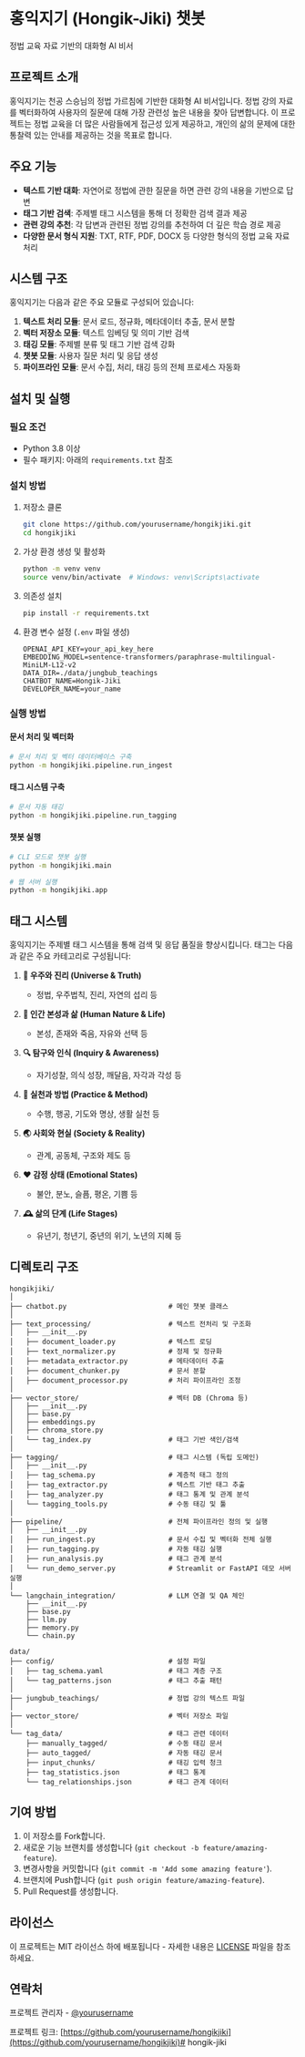 # 홍익지기 (Hongik-Jiki) 챗봇

정법 교육 자료 기반의 대화형 AI 비서

## 프로젝트 소개

홍익지기는 천공 스승님의 정법 가르침에 기반한 대화형 AI 비서입니다. 정법 강의 자료를 벡터화하여 사용자의 질문에 대해 가장 관련성 높은 내용을 찾아 답변합니다. 이 프로젝트는 정법 교육을 더 많은 사람들에게 접근성 있게 제공하고, 개인의 삶의 문제에 대한 통찰력 있는 안내를 제공하는 것을 목표로 합니다.

## 주요 기능

- **텍스트 기반 대화**: 자연어로 정법에 관한 질문을 하면 관련 강의 내용을 기반으로 답변
- **태그 기반 검색**: 주제별 태그 시스템을 통해 더 정확한 검색 결과 제공
- **관련 강의 추천**: 각 답변과 관련된 정법 강의를 추천하여 더 깊은 학습 경로 제공
- **다양한 문서 형식 지원**: TXT, RTF, PDF, DOCX 등 다양한 형식의 정법 교육 자료 처리

## 시스템 구조

홍익지기는 다음과 같은 주요 모듈로 구성되어 있습니다:

1. **텍스트 처리 모듈**: 문서 로드, 정규화, 메타데이터 추출, 문서 분할
2. **벡터 저장소 모듈**: 텍스트 임베딩 및 의미 기반 검색
3. **태깅 모듈**: 주제별 분류 및 태그 기반 검색 강화
4. **챗봇 모듈**: 사용자 질문 처리 및 응답 생성
5. **파이프라인 모듈**: 문서 수집, 처리, 태깅 등의 전체 프로세스 자동화

## 설치 및 실행

### 필요 조건

- Python 3.8 이상
- 필수 패키지: 아래의 `requirements.txt` 참조

### 설치 방법

1. 저장소 클론
   ```bash
   git clone https://github.com/yourusername/hongikjiki.git
   cd hongikjiki
   ```

2. 가상 환경 생성 및 활성화
   ```bash
   python -m venv venv
   source venv/bin/activate  # Windows: venv\Scripts\activate
   ```

3. 의존성 설치
   ```bash
   pip install -r requirements.txt
   ```

4. 환경 변수 설정 (`.env` 파일 생성)
   ```
   OPENAI_API_KEY=your_api_key_here
   EMBEDDING_MODEL=sentence-transformers/paraphrase-multilingual-MiniLM-L12-v2
   DATA_DIR=./data/jungbub_teachings
   CHATBOT_NAME=Hongik-Jiki
   DEVELOPER_NAME=your_name
   ```

### 실행 방법

#### 문서 처리 및 벡터화

```bash
# 문서 처리 및 벡터 데이터베이스 구축
python -m hongikjiki.pipeline.run_ingest
```

#### 태그 시스템 구축

```bash
# 문서 자동 태깅
python -m hongikjiki.pipeline.run_tagging
```

#### 챗봇 실행

```bash
# CLI 모드로 챗봇 실행
python -m hongikjiki.main

# 웹 서버 실행
python -m hongikjiki.app
```

## 태그 시스템

홍익지기는 주제별 태그 시스템을 통해 검색 및 응답 품질을 향상시킵니다. 태그는 다음과 같은 주요 카테고리로 구성됩니다:

1. **🌌 우주와 진리 (Universe & Truth)**
   - 정법, 우주법칙, 진리, 자연의 섭리 등

2. **🧍 인간 본성과 삶 (Human Nature & Life)**
   - 본성, 존재와 죽음, 자유와 선택 등

3. **🔍 탐구와 인식 (Inquiry & Awareness)**
   - 자기성찰, 의식 성장, 깨달음, 자각과 각성 등

4. **🧘 실천과 방법 (Practice & Method)**
   - 수행, 행공, 기도와 명상, 생활 실천 등

5. **🌏 사회와 현실 (Society & Reality)**
   - 관계, 공동체, 구조와 제도 등

6. **❤️ 감정 상태 (Emotional States)**
   - 불안, 분노, 슬픔, 평온, 기쁨 등

7. **🕰️ 삶의 단계 (Life Stages)**
   - 유년기, 청년기, 중년의 위기, 노년의 지혜 등

## 디렉토리 구조

```
hongikjiki/
│
├── chatbot.py                         # 메인 챗봇 클래스
│
├── text_processing/                   # 텍스트 전처리 및 구조화
│   ├── __init__.py
│   ├── document_loader.py             # 텍스트 로딩
│   ├── text_normalizer.py             # 정제 및 정규화
│   ├── metadata_extractor.py          # 메타데이터 추출
│   ├── document_chunker.py            # 문서 분할
│   ├── document_processor.py          # 처리 파이프라인 조정
│
├── vector_store/                      # 벡터 DB (Chroma 등)
│   ├── __init__.py
│   ├── base.py
│   ├── embeddings.py
│   ├── chroma_store.py
│   └── tag_index.py                   # 태그 기반 색인/검색
│
├── tagging/                           # 태그 시스템 (독립 도메인)
│   ├── __init__.py
│   ├── tag_schema.py                  # 계층적 태그 정의
│   ├── tag_extractor.py               # 텍스트 기반 태그 추출
│   ├── tag_analyzer.py                # 태그 통계 및 관계 분석
│   └── tagging_tools.py               # 수동 태깅 및 툴
│
├── pipeline/                          # 전체 파이프라인 정의 및 실행
│   ├── __init__.py
│   ├── run_ingest.py                  # 문서 수집 및 벡터화 전체 실행
│   ├── run_tagging.py                 # 자동 태깅 실행
│   ├── run_analysis.py                # 태그 관계 분석
│   └── run_demo_server.py             # Streamlit or FastAPI 데모 서버 실행
│
└── langchain_integration/             # LLM 연결 및 QA 체인
    ├── __init__.py
    ├── base.py
    ├── llm.py
    ├── memory.py
    └── chain.py

data/
├── config/                            # 설정 파일
│   ├── tag_schema.yaml                # 태그 계층 구조
│   └── tag_patterns.json              # 태그 추출 패턴
│
├── jungbub_teachings/                 # 정법 강의 텍스트 파일
│
├── vector_store/                      # 벡터 저장소 파일
│
└── tag_data/                          # 태그 관련 데이터
    ├── manually_tagged/               # 수동 태깅 문서
    ├── auto_tagged/                   # 자동 태깅 문서
    ├── input_chunks/                  # 태깅 입력 청크
    ├── tag_statistics.json            # 태그 통계
    └── tag_relationships.json         # 태그 관계 데이터
```

## 기여 방법

1. 이 저장소를 Fork합니다.
2. 새로운 기능 브랜치를 생성합니다 (`git checkout -b feature/amazing-feature`).
3. 변경사항을 커밋합니다 (`git commit -m 'Add some amazing feature'`).
4. 브랜치에 Push합니다 (`git push origin feature/amazing-feature`).
5. Pull Request를 생성합니다.

## 라이선스

이 프로젝트는 MIT 라이선스 하에 배포됩니다 - 자세한 내용은 [LICENSE](LICENSE) 파일을 참조하세요.

## 연락처

프로젝트 관리자 - [@yourusername](https://github.com/yourusername)

프로젝트 링크: [https://github.com/yourusername/hongikjiki](https://github.com/yourusername/hongikjiki)# hongik-jiki
